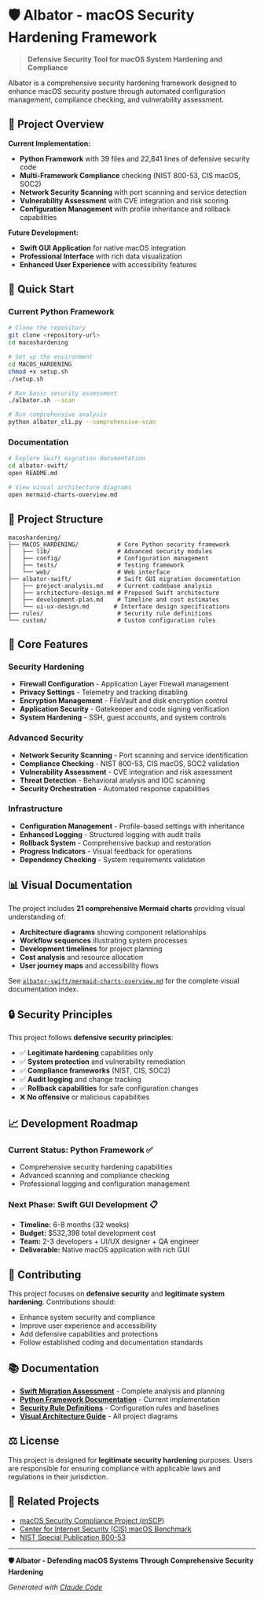 # 🛡️ Albator - macOS Security Hardening Framework

> **Defensive Security Tool for macOS System Hardening and Compliance**

Albator is a comprehensive security hardening framework designed to enhance macOS security posture through automated configuration management, compliance checking, and vulnerability assessment.

## 🎯 Project Overview

**Current Implementation:**
- **Python Framework** with 39 files and 22,841 lines of defensive security code
- **Multi-Framework Compliance** checking (NIST 800-53, CIS macOS, SOC2)
- **Network Security Scanning** with port scanning and service detection
- **Vulnerability Assessment** with CVE integration and risk scoring
- **Configuration Management** with profile inheritance and rollback capabilities

**Future Development:**
- **Swift GUI Application** for native macOS integration
- **Professional Interface** with rich data visualization
- **Enhanced User Experience** with accessibility features

## 🚀 Quick Start

### Current Python Framework

```bash
# Clone the repository
git clone <repository-url>
cd macoshardening

# Set up the environment
cd MACOS_HARDENING
chmod +x setup.sh
./setup.sh

# Run basic security assessment
./albator.sh --scan

# Run comprehensive analysis
python albator_cli.py --comprehensive-scan
```

### Documentation

```bash
# Explore Swift migration documentation
cd albator-swift/
open README.md

# View visual architecture diagrams
open mermaid-charts-overview.md
```

## 📂 Project Structure

```
macoshardening/
├── MACOS_HARDENING/           # Core Python security framework
│   ├── lib/                   # Advanced security modules
│   ├── config/                # Configuration management
│   ├── tests/                 # Testing framework
│   └── web/                   # Web interface
├── albator-swift/             # Swift GUI migration documentation
│   ├── project-analysis.md    # Current codebase analysis
│   ├── architecture-design.md # Proposed Swift architecture
│   ├── development-plan.md    # Timeline and cost estimates
│   └── ui-ux-design.md       # Interface design specifications
├── rules/                     # Security rule definitions
└── custom/                    # Custom configuration rules
```

## 🔧 Core Features

### Security Hardening
- **Firewall Configuration** - Application Layer Firewall management
- **Privacy Settings** - Telemetry and tracking disabling
- **Encryption Management** - FileVault and disk encryption control
- **Application Security** - Gatekeeper and code signing verification
- **System Hardening** - SSH, guest accounts, and system controls

### Advanced Security
- **Network Security Scanning** - Port scanning and service identification
- **Compliance Checking** - NIST 800-53, CIS macOS, SOC2 validation
- **Vulnerability Assessment** - CVE integration and risk assessment
- **Threat Detection** - Behavioral analysis and IOC scanning
- **Security Orchestration** - Automated response capabilities

### Infrastructure
- **Configuration Management** - Profile-based settings with inheritance
- **Enhanced Logging** - Structured logging with audit trails
- **Rollback System** - Comprehensive backup and restoration
- **Progress Indicators** - Visual feedback for operations
- **Dependency Checking** - System requirements validation

## 📊 Visual Documentation

The project includes **21 comprehensive Mermaid charts** providing visual understanding of:

- **Architecture diagrams** showing component relationships
- **Workflow sequences** illustrating system processes
- **Development timelines** for project planning
- **Cost analysis** and resource allocation
- **User journey maps** and accessibility flows

See [`albator-swift/mermaid-charts-overview.md`](./albator-swift/mermaid-charts-overview.md) for the complete visual documentation index.

## 🔒 Security Principles

This project follows **defensive security principles**:

- ✅ **Legitimate hardening** capabilities only
- ✅ **System protection** and vulnerability remediation
- ✅ **Compliance frameworks** (NIST, CIS, SOC2)
- ✅ **Audit logging** and change tracking
- ✅ **Rollback capabilities** for safe configuration changes
- ❌ **No offensive** or malicious capabilities

## 📈 Development Roadmap

### Current Status: Python Framework ✅
- Comprehensive security hardening capabilities
- Advanced scanning and compliance checking
- Professional logging and configuration management

### Next Phase: Swift GUI Development 📋
- **Timeline:** 6-8 months (32 weeks)
- **Budget:** $532,398 total development cost
- **Team:** 2-3 developers + UI/UX designer + QA engineer
- **Deliverable:** Native macOS application with rich GUI

## 🤝 Contributing

This project focuses on **defensive security** and **legitimate system hardening**. Contributions should:

- Enhance system security and compliance
- Improve user experience and accessibility
- Add defensive capabilities and protections
- Follow established coding and documentation standards

## 📚 Documentation

- [**Swift Migration Assessment**](./albator-swift/) - Complete analysis and planning
- [**Python Framework Documentation**](./MACOS_HARDENING/) - Current implementation
- [**Security Rule Definitions**](./rules/) - Configuration rules and baselines
- [**Visual Architecture Guide**](./albator-swift/mermaid-charts-overview.md) - All project diagrams

## ⚖️ License

This project is designed for **legitimate security hardening** purposes. Users are responsible for ensuring compliance with applicable laws and regulations in their jurisdiction.

## 🔗 Related Projects

- [macOS Security Compliance Project (mSCP)](https://github.com/usnistgov/macos_security)
- [Center for Internet Security (CIS) macOS Benchmark](https://www.cisecurity.org/)
- [NIST Special Publication 800-53](https://csrc.nist.gov/publications/detail/sp/800-53/rev-5/final)

---

**🛡️ Albator - Defending macOS Systems Through Comprehensive Security Hardening**

*Generated with [Claude Code](https://claude.ai/code)*